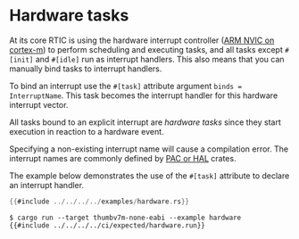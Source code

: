 # Hardware tasks

At its core RTIC is using the hardware interrupt controller ([ARM NVIC on cortex-m][NVIC])
to perform scheduling and executing tasks, and all tasks except `#[init]` and `#[idle]`
run as interrupt handlers.
This also means that you can manually bind tasks to interrupt handlers.

To bind an interrupt use the `#[task]` attribute argument `binds = InterruptName`.
This task becomes the interrupt handler for this hardware interrupt vector.

All tasks bound to an explicit interrupt are *hardware tasks* since they
start execution in reaction to a hardware event.

Specifying a non-existing interrupt name will cause a compilation error. The interrupt names
are commonly defined by [PAC or HAL][pacorhal] crates.

[pacorhal]: https://docs.rust-embedded.org/book/start/registers.html
[NVIC]: https://developer.arm.com/documentation/100166/0001/Nested-Vectored-Interrupt-Controller/NVIC-functional-description/NVIC-interrupts

The example below demonstrates the use of the `#[task]` attribute to declare an
interrupt handler.

``` rust
{{#include ../../../../examples/hardware.rs}}
```

``` console
$ cargo run --target thumbv7m-none-eabi --example hardware
{{#include ../../../../ci/expected/hardware.run}}
```
